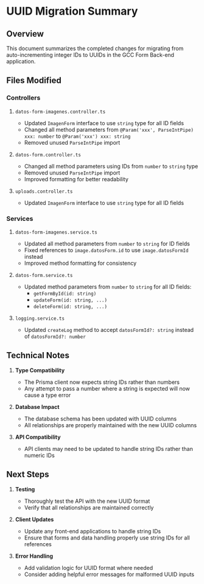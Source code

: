 # UUID Migration Summary

## Overview
This document summarizes the completed changes for migrating from auto-incrementing integer IDs to UUIDs in the GCC Form Back-end application.

## Files Modified

### Controllers
1. `datos-form-imagenes.controller.ts`
   - Updated `ImagenForm` interface to use `string` type for all ID fields
   - Changed all method parameters from `@Param('xxx', ParseIntPipe) xxx: number` to `@Param('xxx') xxx: string`
   - Removed unused `ParseIntPipe` import

2. `datos-form.controller.ts`
   - Changed all method parameters using IDs from `number` to `string` type
   - Removed unused `ParseIntPipe` import
   - Improved formatting for better readability

3. `uploads.controller.ts`
   - Updated `ImagenForm` interface to use `string` type for all ID fields

### Services
1. `datos-form-imagenes.service.ts`
   - Updated all method parameters from `number` to `string` for ID fields
   - Fixed references to `image.datosForm.id` to use `image.datosFormId` instead
   - Improved method formatting for consistency

2. `datos-form.service.ts`
   - Updated method parameters from `number` to `string` for all ID fields:
     - `getFormById(id: string)`
     - `updateForm(id: string, ...)`
     - `deleteForm(id: string, ...)`

3. `logging.service.ts`
   - Updated `createLog` method to accept `datosFormId?: string` instead of `datosFormId?: number`

## Technical Notes

1. **Type Compatibility**
   - The Prisma client now expects string IDs rather than numbers
   - Any attempt to pass a number where a string is expected will now cause a type error

2. **Database Impact**
   - The database schema has been updated with UUID columns
   - All relationships are properly maintained with the new UUID columns

3. **API Compatibility**
   - API clients may need to be updated to handle string IDs rather than numeric IDs

## Next Steps

1. **Testing**
   - Thoroughly test the API with the new UUID format
   - Verify that all relationships are maintained correctly

2. **Client Updates**
   - Update any front-end applications to handle string IDs
   - Ensure that forms and data handling properly use string IDs for all references

3. **Error Handling**
   - Add validation logic for UUID format where needed
   - Consider adding helpful error messages for malformed UUID inputs
